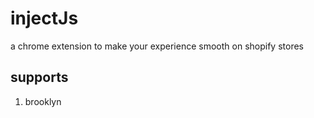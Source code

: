 # injectJs

a chrome extension to make your experience smooth on shopify stores

## supports

1. brooklyn
